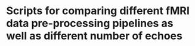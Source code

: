 # Scripts for comparing different fMRI data pre-processing pipelines as well as different number of echoes